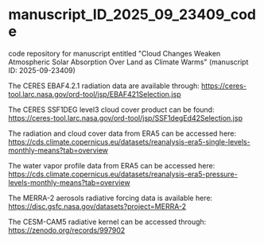 # manuscript_ID_2025_09_23409_code
code repository for manuscript entitled "Cloud Changes Weaken Atmospheric Solar Absorption Over Land as Climate Warms" (manuscript ID: 2025-09-23409)

The CERES EBAF4.2.1 radiation data are available through: https://ceres-tool.larc.nasa.gov/ord-tool/jsp/EBAF421Selection.jsp

The CERES SSF1DEG level3 cloud cover product can be found: https://ceres-tool.larc.nasa.gov/ord-tool/jsp/SSF1degEd42Selection.jsp

The radiation and cloud cover data from ERA5 can be accessed here: https://cds.climate.copernicus.eu/datasets/reanalysis-era5-single-levels-monthly-means?tab=overview

The water vapor profile data from ERA5 can be accessed here: https://cds.climate.copernicus.eu/datasets/reanalysis-era5-pressure-levels-monthly-means?tab=overview

The MERRA-2 aerosols radiative forcing data is available here: https://disc.gsfc.nasa.gov/datasets?project=MERRA-2

The CESM-CAM5 radiative kernel can be accessed through: https://zenodo.org/records/997902
